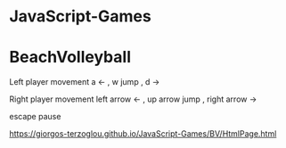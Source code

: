 # JavaScript-Games

# BeachVolleyball

Left player movement 
a <- ,
w jump ,
d ->

Right player movement
left arrow <- ,
up arrow jump ,
right arrow ->

escape pause

https://giorgos-terzoglou.github.io/JavaScript-Games/BV/HtmlPage.html
